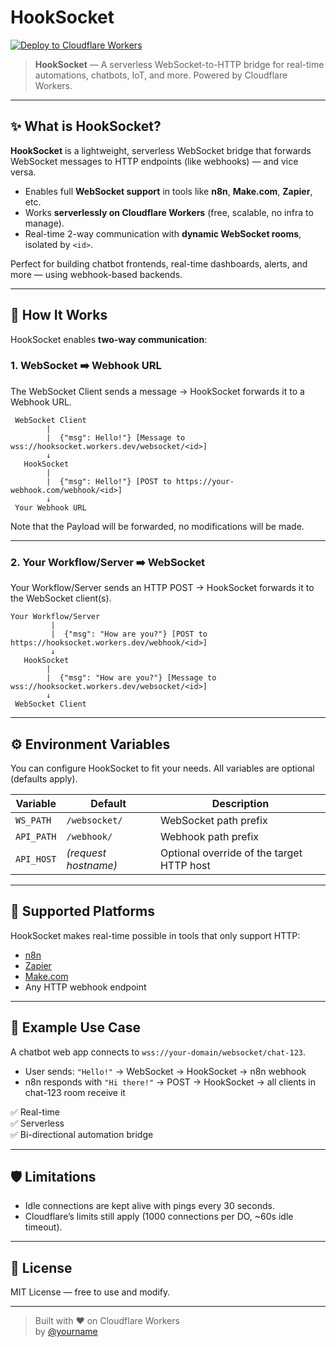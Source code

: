 # HookSocket

[![Deploy to Cloudflare Workers](https://developers.cloudflare.com/assets/deploy-button.svg)](https://deploy.cloudflare.com/?url=https://github.com/adshrc/HookSocket)

> **HookSocket** — A serverless WebSocket-to-HTTP bridge for real-time automations, chatbots, IoT, and more. Powered by Cloudflare Workers.

---

## ✨ What is HookSocket?

**HookSocket** is a lightweight, serverless WebSocket bridge that forwards WebSocket messages to HTTP endpoints (like webhooks) — and vice versa.

- Enables full **WebSocket support** in tools like **n8n**, **Make.com**, **Zapier**, etc.
- Works **serverlessly on Cloudflare Workers** (free, scalable, no infra to manage).
- Real-time 2-way communication with **dynamic WebSocket rooms**, isolated by `<id>`.

Perfect for building chatbot frontends, real-time dashboards, alerts, and more — using webhook-based backends.

---

## 🚀 How It Works

HookSocket enables **two-way communication**:

### 1. WebSocket ➡️ Webhook URL

The WebSocket Client sends a message → HookSocket forwards it to a Webhook URL.

```
 WebSocket Client
        |
        |  {"msg": Hello!"} [Message to wss://hooksocket.workers.dev/websocket/<id>]
        ↓
   HookSocket
        |
        |  {"msg": Hello!"} [POST to https://your-webhook.com/webhook/<id>]
        ↓
 Your Webhook URL
```

Note that the Payload will be forwarded, no modifications will be made.

---

### 2. Your Workflow/Server ➡️ WebSocket

Your Workflow/Server sends an HTTP POST → HookSocket forwards it to the WebSocket client(s).

```
Your Workflow/Server
         |
         |  {"msg": "How are you?"} [POST to https://hooksocket.workers.dev/webhook/<id>]
         ↓
   HookSocket
        |
        |  {"msg": "How are you?"} [Message to wss://hooksocket.workers.dev/websocket/<id>]
        ↓
 WebSocket Client
```
---

## ⚙️ Environment Variables

You can configure HookSocket to fit your needs. All variables are optional (defaults apply).

| Variable         | Default               | Description                                |
|------------------|------------------------|--------------------------------------------|
| `WS_PATH`        | `/websocket/`          | WebSocket path prefix                      |
| `API_PATH`       | `/webhook/`            | Webhook path prefix                        |
| `API_HOST`       | _(request hostname)_   | Optional override of the target HTTP host  |

---

## 🤖 Supported Platforms

HookSocket makes real-time possible in tools that only support HTTP:

- [n8n](https://n8n.io/)
- [Zapier](https://zapier.com/)
- [Make.com](https://make.com/)
- Any HTTP webhook endpoint

---

## 🔧 Example Use Case

A chatbot web app connects to `wss://your-domain/websocket/chat-123`.

- User sends: `"Hello!"` → WebSocket → HookSocket → n8n webhook
- n8n responds with `"Hi there!"` → POST → HookSocket → all clients in chat-123 room receive it

✅ Real-time  
✅ Serverless  
✅ Bi-directional automation bridge

---

## 🛡 Limitations

- Idle connections are kept alive with pings every 30 seconds.
- Cloudflare’s limits still apply (1000 connections per DO, ~60s idle timeout).

---

## 📜 License

MIT License — free to use and modify.

---

> Built with ❤️ on Cloudflare Workers  
> by [@yourname](https://github.com/yourusername)